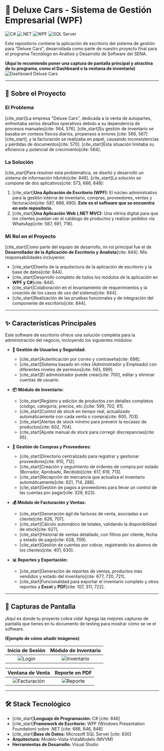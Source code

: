# 🚗 Deluxe Cars - Sistema de Gestión Empresarial (WPF)

![C#](https://img.shields.io/badge/C%23-239120?style=for-the-badge&logo=c-sharp&logoColor=white)
![.NET](https://img.shields.io/badge/.NET-512BD4?style=for-the-badge&logo=dotnet&logoColor=white)
![WPF](https://img.shields.io/badge/WPF-5C2D91?style=for-the-badge&logo=.net&logoColor=white)
![SQL Server](https://img.shields.io/badge/SQL_Server-CC2927?style=for-the-badge&logo=microsoft-sql-server&logoColor=white)

Este repositorio contiene la aplicación de escritorio del sistema de gestión para "Deluxe Cars", desarrollada como parte de nuestro proyecto final para el programa Tecnólogo en Análisis y Desarrollo de Software del SENA.

**(Aquí te recomiendo poner una captura de pantalla principal y atractiva de tu programa, como el Dashboard o la ventana de inventario)**
![Dashboard Deluxe Cars](URL_DE_LA_IMAGEN_PRINCIPAL)

---

## 📖 Sobre el Proyecto

### El Problema
[cite_start]La empresa "Deluxe Cars", dedicada a la venta de autopartes, enfrentaba serios desafíos operativos debido a su dependencia de procesos manuales[cite: 564, 576]. [cite_start]Su gestión de inventario se basaba en conteos físicos diarios, propensos a errores [cite: 566, 567][cite_start], y la facturación se realizaba en papel, causando inconsistencias y pérdidas de documentos[cite: 570]. [cite_start]Esta situación limitaba su eficiencia y potencial de crecimiento[cite: 564].

### La Solución
[cite_start]Para resolver esta problemática, se diseñó y desarrolló un sistema de información híbrido[cite: 848]. [cite_start]La solución se compone de dos aplicativos[cite: 573, 686, 848]:

1.  [cite_start]**Una Aplicación de Escritorio (WPF):** El núcleo administrativo para la gestión interna de inventario, compras, proveedores, ventas y facturación[cite: 587, 688, 690]. **Este es el software que se encuentra en este repositorio.**
2.  [cite_start]**Una Aplicación Web (.NET MVC):** Una vitrina digital para que los clientes puedan ver el catálogo de productos y realizar pedidos vía WhatsApp[cite: 587, 691, 718].

### Mi Rol en el Proyecto
[cite_start]Como parte del equipo de desarrollo, mi rol principal fue el de **Desarrollador de la Aplicación de Escritorio y Analista**[cite: 844]. Mis responsabilidades incluyeron:
- [cite_start]Diseño de la arquitectura de la aplicación de escritorio y la base de datos[cite: 844].
- [cite_start]Desarrollo completo de todos los módulos de la aplicación en **WPF y C#**[cite: 844].
- [cite_start]Colaboración en el levantamiento de requerimientos y la creación de los casos de uso del sistema[cite: 844].
- [cite_start]Realización de las pruebas funcionales y de integración del componente de escritorio[cite: 844].

---

## ✨ Características Principales

Este software de escritorio ofrece una solución completa para la administración del negocio, incluyendo los siguientes módulos:

* **🔐 Gestión de Usuarios y Seguridad:**
    * [cite_start]Autenticación por correo y contraseña[cite: 698].
    * [cite_start]Sistema basado en roles (Administrador y Empleado) con diferentes niveles de permisos[cite: 593, 699].
    * [cite_start]El administrador puede crear[cite: 700], editar y eliminar cuentas de usuario.

* **📦 Módulo de Inventario:**
    * [cite_start]Registro y edición de productos con detalles completos (código, categoría, precios, etc.)[cite: 599, 702, 81].
    * [cite_start]Control de stock en tiempo real, actualizado automáticamente con cada venta o compra[cite: 600, 703].
    * [cite_start]Alertas de stock mínimo para prevenir la escasez de productos[cite: 602, 704].
    * [cite_start]Ajuste manual de stock para corregir discrepancias[cite: 95].

* **🚚 Gestión de Compras y Proveedores:**
    * [cite_start]Directorio centralizado para registrar y gestionar proveedores[cite: 610, 712].
    * [cite_start]Creación y seguimiento de órdenes de compra por estado (Borrador, Aprobado, Recibido)[cite: 617, 619, 713].
    * [cite_start]Recepción de mercancía que actualiza el inventario automáticamente[cite: 621, 714, 286].
    * [cite_start]Gestión de pagos a proveedores para llevar un control de las cuentas por pagar[cite: 328, 623].

* **💰 Módulo de Facturación y Ventas:**
    * [cite_start]Generación ágil de facturas de venta, asociadas a un cliente[cite: 626, 707].
    * [cite_start]Cálculo automático de totales, validando la disponibilidad de stock[cite: 627].
    * [cite_start]Historial de ventas detallado, con filtros por cliente, fecha y estado de pago[cite: 628, 709].
    * [cite_start]Gestión de cuentas por cobrar, registrando los abonos de los clientes[cite: 401, 630].

* **📊 Reportes y Exportación:**
    * [cite_start]Generación de reportes de ventas, productos más vendidos y estado del inventario[cite: 677, 720, 721].
    * [cite_start]Funcionalidad para exportar el inventario completo y otros reportes a **Excel** y **PDF**[cite: 107, 311, 722].

---

## 📸 Capturas de Pantalla

¡Aquí es donde tu proyecto cobra vida! Agrega las mejores capturas de pantalla que tienes en tu documento de testing para mostrar cómo se ve el software.

**(Ejemplo de cómo añadir imágenes)**

| Inicio de Sesión | Módulo de Inventario |
| :---: | :---: |
| ![Login](URL_DE_LA_IMAGEN_DEL_LOGIN) | ![Inventario](URL_DE_LA_IMAGEN_DEL_INVENTARIO) |

| Ventana de Venta | Reporte en PDF |
| :---: | :---: |
| ![Facturación](URL_DE_LA_IMAGEN_DE_FACTURACION) | ![Reporte](URL_DE_LA_IMAGEN_DEL_REPORTE) |


---

## 🛠️ Stack Tecnológico

* [cite_start]**Lenguaje de Programación:** C# [cite: 846]
* [cite_start]**Framework de Escritorio:** WPF (Windows Presentation Foundation) sobre .NET [cite: 688, 846, 848]
* [cite_start]**Base de Datos:** Microsoft SQL Server [cite: 830]
* **Arquitectura:** Modelo-Vista-VistaModelo (MVVM)
* **Herramientas de Desarrollo:** Visual Studio
